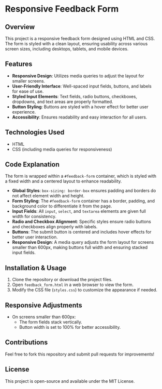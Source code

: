 # Responsive Feedback Form

## Overview
This project is a responsive feedback form designed using HTML and CSS. The form is styled with a clean layout, ensuring usability across various screen sizes, including desktops, tablets, and mobile devices.

## Features
- **Responsive Design**: Utilizes media queries to adjust the layout for smaller screens.
- **User-Friendly Interface**: Well-spaced input fields, buttons, and labels for ease of use.
- **Styled Input Elements**: Text fields, radio buttons, checkboxes, dropdowns, and text areas are properly formatted.
- **Button Styling**: Buttons are styled with a hover effect for better user experience.
- **Accessibility**: Ensures readability and easy interaction for all users.

## Technologies Used
- HTML
- CSS (including media queries for responsiveness)

## Code Explanation
The form is wrapped within a `#feedback-form` container, which is styled with a fixed width and a centered layout to enhance readability. 

- **Global Styles**: `box-sizing: border-box` ensures padding and borders do not affect element width and height.
- **Form Styling**: The `#feedback-form` container has a border, padding, and background color to differentiate it from the page.
- **Input Fields**: All `input`, `select`, and `textarea` elements are given full width for consistency.
- **Radio and Checkbox Alignment**: Specific styles ensure radio buttons and checkboxes align properly with labels.
- **Buttons**: The submit button is centered and includes hover effects for better user interaction.
- **Responsive Design**: A media query adjusts the form layout for screens smaller than 600px, making buttons full width and ensuring stacked input fields.

## Installation & Usage
1. Clone the repository or download the project files.
2. Open `feedback_form.html` in a web browser to view the form.
3. Modify the CSS file (`styles.css`) to customize the appearance if needed.

## Responsive Adjustments
- On screens smaller than 600px:
  - The form fields stack vertically.
  - Button width is set to 100% for better accessibility.

## Contributions
Feel free to fork this repository and submit pull requests for improvements!

## License
This project is open-source and available under the MIT License.